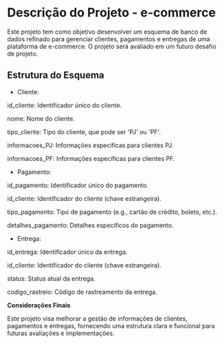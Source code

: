 # Descrição do Projeto - e-commerce

Este projeto tem como objetivo desenvolver um esquema de banco de dados refinado para gerenciar clientes, pagamentos e entregas de uma plataforma de e-commerce. O projeto será avaliado em um futuro desafio de projeto.

## Estrutura do Esquema

- Cliente:


id_cliente: Identificador único do cliente.

nome: Nome do cliente.

tipo_cliente: Tipo do cliente, que pode ser 'PJ' ou 'PF'.

informacoes_PJ: Informações específicas para clientes PJ.

informacoes_PF: Informações específicas para clientes PF.


- Pagamento:

id_pagamento: Identificador único do pagamento.

id_cliente: Identificador do cliente (chave estrangeira).

tipo_pagamento: Tipo de pagamento (e.g., cartão de crédito, boleto, etc.).

detalhes_pagamento: Detalhes específicos do pagamento.

- Entrega:

id_entrega: Identificador único da entrega.

id_cliente: Identificador do cliente (chave estrangeira).

status: Status atual da entrega.

codigo_rastreio: Código de rastreamento da entrega.


**Considerações Finais**

Este projeto visa melhorar a gestão de informações de clientes, pagamentos e entregas, fornecendo uma estrutura clara e funcional para futuras avaliações e implementações.
